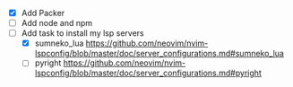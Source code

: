 - [x] Add Packer
- [ ] Add node and npm
- [ ] Add task to install my lsp servers
    - [x] sumneko_lua https://github.com/neovim/nvim-lspconfig/blob/master/doc/server_configurations.md#sumneko_lua
    - [ ] pyright https://github.com/neovim/nvim-lspconfig/blob/master/doc/server_configurations.md#pyright
